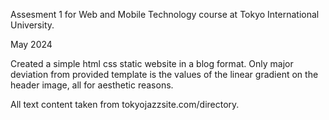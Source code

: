 Assesment 1 for Web and Mobile Technology course at Tokyo International University.

May 2024

Created a simple html css static website in a blog format. Only major deviation from provided template is the values of the linear gradient on the header image, all for aesthetic reasons.

All text content taken from tokyojazzsite.com/directory. 
